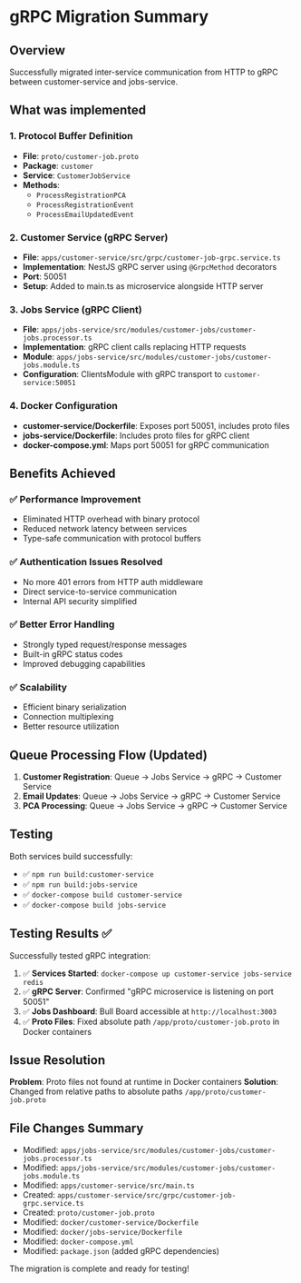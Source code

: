 # gRPC Migration Summary

## Overview
Successfully migrated inter-service communication from HTTP to gRPC between customer-service and jobs-service.

## What was implemented

### 1. Protocol Buffer Definition
- **File**: `proto/customer-job.proto`
- **Package**: `customer`
- **Service**: `CustomerJobService`
- **Methods**: 
  - `ProcessRegistrationPCA`
  - `ProcessRegistrationEvent`
  - `ProcessEmailUpdatedEvent`

### 2. Customer Service (gRPC Server)
- **File**: `apps/customer-service/src/grpc/customer-job-grpc.service.ts`
- **Implementation**: NestJS gRPC server using `@GrpcMethod` decorators
- **Port**: 50051
- **Setup**: Added to main.ts as microservice alongside HTTP server

### 3. Jobs Service (gRPC Client)
- **File**: `apps/jobs-service/src/modules/customer-jobs/customer-jobs.processor.ts`
- **Implementation**: gRPC client calls replacing HTTP requests
- **Module**: `apps/jobs-service/src/modules/customer-jobs/customer-jobs.module.ts`
- **Configuration**: ClientsModule with gRPC transport to `customer-service:50051`

### 4. Docker Configuration
- **customer-service/Dockerfile**: Exposes port 50051, includes proto files
- **jobs-service/Dockerfile**: Includes proto files for gRPC client
- **docker-compose.yml**: Maps port 50051 for gRPC communication

## Benefits Achieved

### ✅ Performance Improvement
- Eliminated HTTP overhead with binary protocol
- Reduced network latency between services
- Type-safe communication with protocol buffers

### ✅ Authentication Issues Resolved
- No more 401 errors from HTTP auth middleware
- Direct service-to-service communication
- Internal API security simplified

### ✅ Better Error Handling
- Strongly typed request/response messages
- Built-in gRPC status codes
- Improved debugging capabilities

### ✅ Scalability
- Efficient binary serialization
- Connection multiplexing
- Better resource utilization

## Queue Processing Flow (Updated)

1. **Customer Registration**: Queue → Jobs Service → gRPC → Customer Service
2. **Email Updates**: Queue → Jobs Service → gRPC → Customer Service  
3. **PCA Processing**: Queue → Jobs Service → gRPC → Customer Service

## Testing

Both services build successfully:
- ✅ `npm run build:customer-service` 
- ✅ `npm run build:jobs-service`
- ✅ `docker-compose build customer-service`
- ✅ `docker-compose build jobs-service`

## Testing Results ✅

Successfully tested gRPC integration:

1. ✅ **Services Started**: `docker-compose up customer-service jobs-service redis`
2. ✅ **gRPC Server**: Confirmed "gRPC microservice is listening on port 50051"
3. ✅ **Jobs Dashboard**: Bull Board accessible at `http://localhost:3003`
4. ✅ **Proto Files**: Fixed absolute path `/app/proto/customer-job.proto` in Docker containers

## Issue Resolution

**Problem**: Proto files not found at runtime in Docker containers
**Solution**: Changed from relative paths to absolute paths `/app/proto/customer-job.proto`

## File Changes Summary

- Modified: `apps/jobs-service/src/modules/customer-jobs/customer-jobs.processor.ts`
- Modified: `apps/jobs-service/src/modules/customer-jobs/customer-jobs.module.ts`
- Modified: `apps/customer-service/src/main.ts` 
- Created: `apps/customer-service/src/grpc/customer-job-grpc.service.ts`
- Created: `proto/customer-job.proto`
- Modified: `docker/customer-service/Dockerfile`
- Modified: `docker/jobs-service/Dockerfile`
- Modified: `docker-compose.yml`
- Modified: `package.json` (added gRPC dependencies)

The migration is complete and ready for testing!